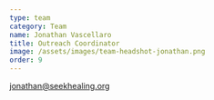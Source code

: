 ```yaml
---
type: team
category: Team
name: Jonathan Vascellaro
title: Outreach Coordinator
image: /assets/images/team-headshot-jonathan.png
order: 9
---
```


<jonathan@seekhealing.org>
